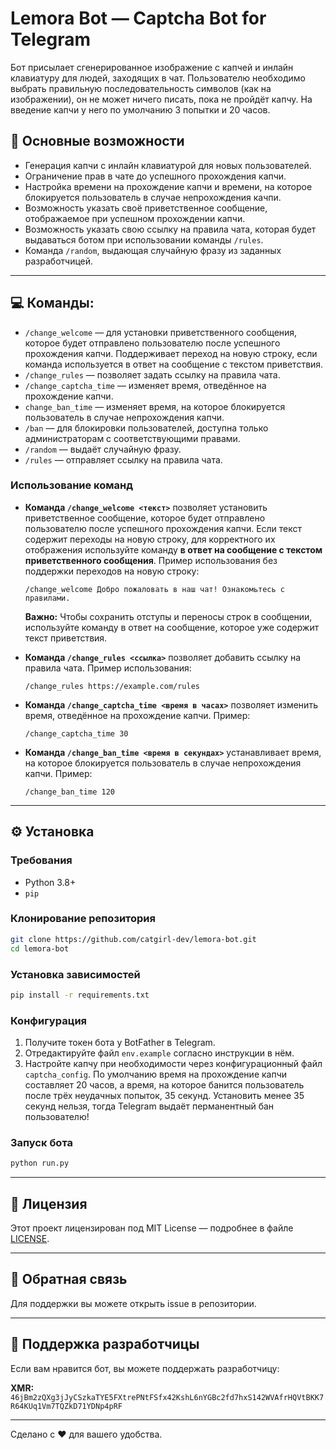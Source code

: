 # Lemora Bot — Captcha Bot for Telegram

Бот присылает сгенерированное изображение с капчей и инлайн клавиатуру для людей, заходящих в чат. Пользователю необходимо выбрать правильную последовательность символов (как на изображении), он не может ничего писать, пока не пройдёт капчу. На введение капчи у него по умолчанию 3 попытки и 20 часов.

## 📖 Основные возможности

- Генерация капчи с инлайн клавиатурой для новых пользователей.
- Ограничение прав в чате до успешного прохождения капчи.
- Настройка времени на прохождение капчи и времени, на которое блокируется пользователь в случае непрохождения качпи.
- Возможность указать своё приветственное сообщение, отображаемое при успешном прохождении капчи.
- Возможность указать свою ссылку на правила чата, которая будет выдаваться ботом при использовании команды `/rules`.
- Команда `/random`, выдающая случайную фразу из заданных разработчицей.

---

## 💻 Команды:
  - `/change_welcome` — для установки приветственного сообщения, которое будет отправлено пользователю после успешного прохождения капчи. Поддерживает переход на новую строку, если команда используется в ответ на сообщение с текстом приветствия.
  - `/change_rules` — позволяет задать ссылку на правила чата.
  - `/change_captcha_time` — изменяет время, отведённое на прохождение капчи.
  - `change_ban_time` — изменяет время, на которое блокируется пользователь в случае непрохождения капчи.
- `/ban` — для блокировки пользователей, доступна только администраторам с соответствующими правами.
- `/random` — выдаёт случайную фразу.
- `/rules` — отправляет ссылку на правила чата.

### Использование команд

- **Команда `/change_welcome <текст>`** позволяет установить приветственное сообщение, которое будет отправлено пользователю после успешного прохождения капчи. Если текст содержит переходы на новую строку, для корректного их отображения используйте команду **в ответ на сообщение с текстом приветственного сообщения**. Пример использования без поддержки переходов на новую строку:
  ```
  /change_welcome Добро пожаловать в наш чат! Ознакомьтесь с правилами.
  ```
  **Важно:** Чтобы сохранить отступы и переносы строк в сообщении, используйте команду в ответ на сообщение, которое уже содержит текст приветствия.

- **Команда `/change_rules <ссылка>`** позволяет добавить ссылку на правила чата. Пример использования:
  ```
  /change_rules https://example.com/rules
  ```
  
- **Команда `/change_captcha_time <время в часах>`** позволяет изменить время, отведённое на прохождение капчи. Пример:
  ```
  /change_captcha_time 30
  ```
- **Команда `/change_ban_time <время в секундах>`** устанавливает время, на которое блокируется пользователь в случае непрохождения капчи. Пример:
  ```
  /change_ban_time 120
  ```
---

## ⚙️ Установка

### Требования

- Python 3.8+
- `pip`

### Клонирование репозитория

```sh
git clone https://github.com/catgirl-dev/lemora-bot.git
cd lemora-bot
```

### Установка зависимостей

```sh
pip install -r requirements.txt
```

### Конфигурация

1. Получите токен бота у BotFather в Telegram.
2. Отредактируйте файл `env.example` согласно инструкции в нём.
3. Настройте капчу при необходимости через конфигурационный файл `captcha_config`. По умолчанию время на прохождение капчи составляет 20 часов, а время, на которое банится пользователь после трёх неудачных попыток, 35 секунд. Установить менее 35 секунд нельзя, тогда Telegram выдаёт перманентный бан пользователю!

### Запуск бота

```sh
python run.py
```

---

## 📃 Лицензия

Этот проект лицензирован под MIT License — подробнее в файле [LICENSE](LICENSE).

---

## 📩 Обратная связь

Для поддержки вы можете открыть issue в репозитории.

---

## 💖 Поддержка разработчицы

Если вам нравится бот, вы можете поддержать разработчицу:

**XMR:**  
`46jBm2zQXg3jJyCSzkaTYE5FXtrePNtFSfx42KshL6nYGBc2fd7hxS142WVAfrHQVtBKK7R64KUq1Vm7TQZkD71YDNp4pRF`

---

Сделано с ❤️ для вашего удобства.

